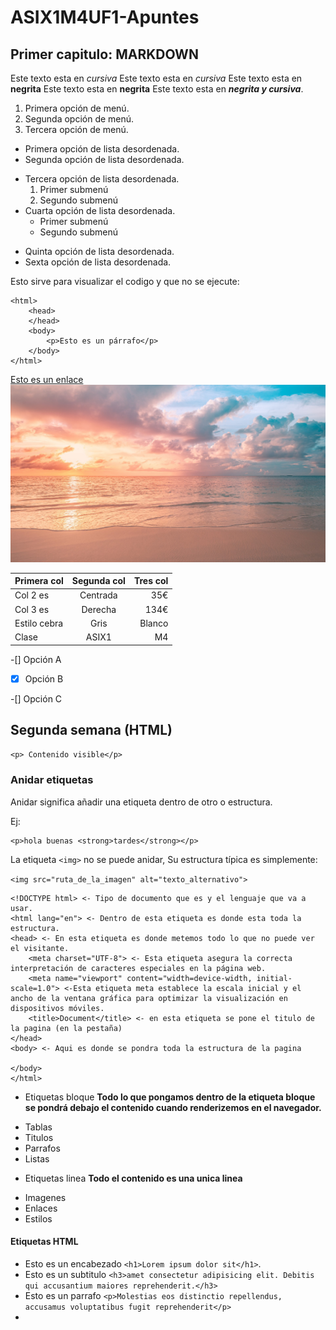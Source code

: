 # ASIX1M4UF1-Apuntes

## Primer capitulo: MARKDOWN

Este texto esta en  *cursiva*
Este texto esta en  _cursiva_
Este texto esta en **negrita**
Este texto esta en __negrita__
Este texto esta en **_negrita y cursiva_**.

1. Primera opción de menú.
2. Segunda opción de menú.
3. Tercera opción de menú.

* Primera opción de lista desordenada.
* Segunda opción de lista desordenada.
- Tercera opción de lista desordenada.
    1. Primer submenú
    2. Segundo submenú
- Cuarta opción de lista desordenada.
    * Primer submenú
    * Segundo submenú
+ Quinta opción de lista desordenada.
+ Sexta opción de lista desordenada.

Esto sirve para visualizar el codigo y que no se ejecute:
```
<html>
    <head>
    </head>
    <body>
        <p>Esto es un párrafo</p>
    </body>
</html> 
```
[Esto es un enlace](https://joan23.fje.edu "Enlace a la web del cole")
![Esto es una imagen del cielo](https://github.com/RobertoNobleMaestro/ASIX1M4UF1-A3-Apuntes/blob/main/cielo.jpg "Este es el cielo de murcia")

|Primera col|Segunda col|Tres col|
|---------------|:----------:|---------:|
|Col 2 es|Centrada|35€|
|Col 3 es|Derecha|134€|
|Estilo cebra|Gris|Blanco|
|Clase|ASIX1|M4|

-[] Opción A

-[X] Opción B

-[] Opción C

## Segunda semana (HTML)

```<p> Contenido visible</p>```

### Anidar etiquetas

Anidar significa añadir una etiqueta dentro de otro o estructura.

Ej:
```
<p>hola buenas <strong>tardes</strong></p>
```
La etiqueta ```<img>``` no se puede anidar, Su estructura típica es simplemente:

```<img src="ruta_de_la_imagen" alt="texto_alternativo">```

```
<!DOCTYPE html> <- Tipo de documento que es y el lenguaje que va a usar.
<html lang="en"> <- Dentro de esta etiqueta es donde esta toda la estructura.
<head> <- En esta etiqueta es donde metemos todo lo que no puede ver el visitante.
    <meta charset="UTF-8"> <- Esta etiqueta asegura la correcta interpretación de caracteres especiales en la página web.
    <meta name="viewport" content="width=device-width, initial-scale=1.0"> <-Esta etiqueta meta establece la escala inicial y el ancho de la ventana gráfica para optimizar la visualización en dispositivos móviles.
    <title>Document</title> <- en esta etiqueta se pone el titulo de la pagina (en la pestaña)
</head>
<body> <- Aqui es donde se pondra toda la estructura de la pagina 
    
</body>
</html> 
```

- Etiquetas bloque
**Todo lo que pongamos dentro de la etiqueta bloque se pondrá debajo el contenido cuando renderizemos en el navegador.**

 * Tablas
 * Titulos
 * Parrafos
 * Listas

- Etiquetas linea
  **Todo el contenido es una unica linea**
  
 * Imagenes
 * Enlaces
 * Estilos

#### Etiquetas HTML

* Esto es un encabezado ```<h1>Lorem ipsum dolor sit</h1>```.
* Esto es un subtitulo ```<h3>amet consectetur adipisicing elit. Debitis qui accusantium maiores reprehenderit.</h3>```
* Esto es un parrafo ```<p>Molestias eos distinctio repellendus, accusamus voluptatibus fugit reprehenderit</p>```
* 
